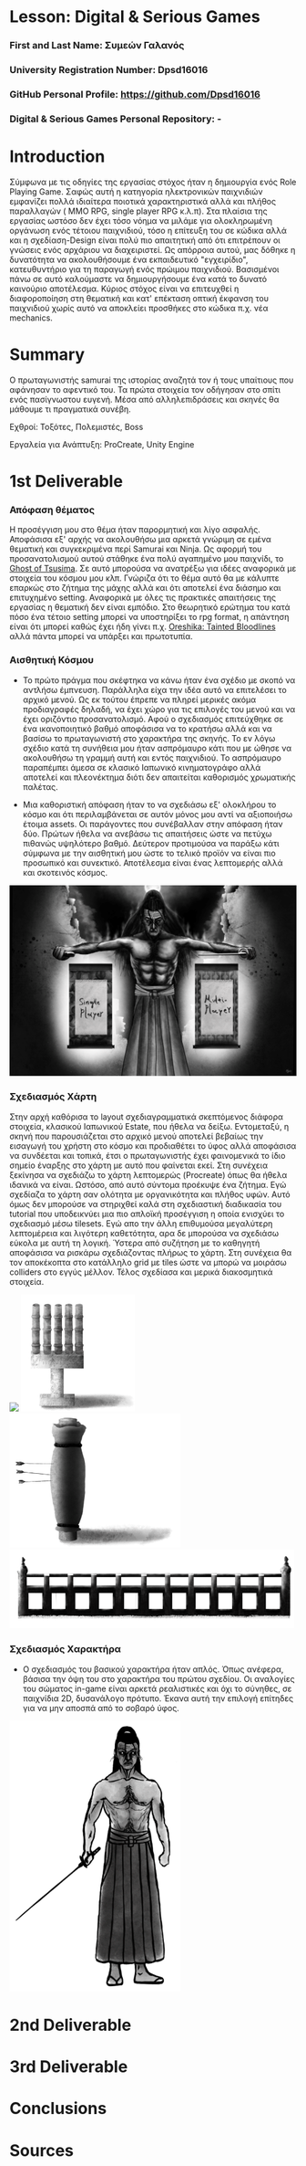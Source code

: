 # Lesson: Digital & Serious Games

### First and Last Name: Συμεών Γαλανός
### University Registration Number: Dpsd16016
### GitHub Personal Profile: https://github.com/Dpsd16016
### Digital & Serious Games Personal Repository: -

# Introduction

 Σύμφωνα με τις οδηγίες της εργασίας στόχος ήταν η δημιουργία ενός Role Playing Game. Σαφώς αυτή η κατηγορία ηλεκτρονικών παιχνιδιών εμφανίζει πολλά ιδιαίτερα ποιοτικά χαρακτηριστικά αλλά και πλήθος παραλλαγών ( MMO RPG, single player RPG κ.λ.π). Στα πλαίσια της εργασίας ωστόσο δεν έχει τόσο νόημα να μιλάμε για ολοκληρωμένη οργάνωση ενός τέτοιου παιχνιδιού, τόσο η επίτευξη του σε κώδικα αλλά και η σχεδίαση-Design είναι πολύ πιο απαιτητική από ότι επιτρέπουν οι γνώσεις ενός αρχάριου να διαχειριστεί. Ως απόρροια αυτού, μας δόθηκε η δυνατότητα να ακολουθήσουμε ένα εκπαιδευτικό "εγχειρίδιο", κατευθυντήριο για τη παραγωγή ενός πρώιμου παιχνιδιού. Βασισμένοι πάνω σε αυτό καλούμαστε να δημιουργήσουμε ένα κατά το δυνατό καινούριο αποτέλεσμα. Κύριος στόχος είναι να επιτευχθεί η διαφοροποίηση στη θεματική και κατ' επέκταση οπτική έκφανση του παιχνιδιού χωρίς αυτό να αποκλείει προσθήκες στο κώδικα π.χ. νέα mechanics.

# Summary

Ο πρωταγωνιστής samurai της ιστορίας αναζητά τον ή τους υπαίτιους που αφάνησαν το αφεντικό του. Τα πρώτα στοιχεία τον οδήγησαν στο σπίτι ενός πασίγνωστου ευγενή. Μέσα από αλληλεπιδράσεις και σκηνές θα μάθουμε τι πραγματικά συνέβη.

Εχθροί: Τοξότες, Πολεμιστές, Boss

Εργαλεία για Ανάπτυξη: ProCreate, Unity Engine

# 1st Deliverable


### Απόφαση θέματος

 Η προσέγγιση μου στο θέμα ήταν παρορμητική και λίγο ασφαλής. Αποφάσισα εξ' αρχής να ακολουθήσω μια αρκετά γνώριμη σε εμένα θεματική και συγκεκριμένα περί Samurai και Ninja. Ως αφορμή του προσανατολισμού αυτού στάθηκε ένα πολύ αγαπημένο μου παιχνίδι, το [Ghost of Tsusima](https://www.playstation.com/en-gr/games/ghost-of-tsushima/). Σε αυτό μπορούσα να ανατρέξω για ιδέες αναφορικά με στοιχεία του κόσμου μου κλπ. Γνώριζα ότι το θέμα αυτό θα με κάλυπτε επαρκώς στο ζήτημα της μάχης αλλά και ότι αποτελεί ένα διάσημο και επιτυχημένο setting. Αναφορικά με όλες τις πρακτικές απαιτήσεις της εργασίας η θεματική δεν είναι εμπόδιο. Στο θεωρητικό ερώτημα του κατά πόσο ένα τέτοιο setting μπορεί να υποστηρίξει το rpg format, η απάντηση είναι ότι μπορεί καθώς έχει ήδη γίνει π.χ. [Oreshika: Tainted Bloodlines](https://www.youtube.com/watch?v=CzRz-xE53Xk) αλλά πάντα μπορεί να υπάρξει και πρωτοτυπία.




### Αισθητική Κόσμου


- Το πρώτο πράγμα που σκέφτηκα να κάνω ήταν ένα σχέδιο με σκοπό να αντλήσω έμπνευση. Παράλληλα είχα την ιδέα αυτό να επιτελέσει το αρχικό μενού. Ως εκ τούτου έπρεπε να πληρεί μερικές ακόμα προδιαγραφές δηλαδή, να έχει χώρο για τις επιλογές του μενού και να έχει οριζόντιο προσανατολισμό. Αφού ο σχεδιασμός επιτεύχθηκε σε ένα ικανοποιητικό βαθμό αποφάσισα να το κρατήσω αλλά και να βασίσω το πρωταγωνιστή στο χαρακτήρα της σκηνής. Το εν λόγω σχέδιο κατά τη συνήθεια μου ήταν ασπρόμαυρο κάτι που με ώθησε να ακολουθήσω τη γραμμή αυτή και εντός παιχνιδιού. Το ασπρόμαυρο παραπέμπει άμεσα σε κλασικό Ιαπωνικό κινηματογράφο αλλά αποτελεί και πλεονέκτημα διότι δεν απαιτείται καθορισμός χρωματικής παλέτας.

- Μια καθοριστική απόφαση ήταν το να σχεδιάσω εξ' ολοκλήρου το κόσμο και ότι περιλαμβάνεται σε αυτόν μόνος μου αντί να αξιοποιήσω έτοιμα assets. Οι παράγοντες που συνέβαλλαν στην απόφαση ήταν δύο. Πρώτων ήθελα να ανεβάσω τις απαιτήσεις ώστε να πετύχω πιθανώς υψηλότερο βαθμό. Δεύτερον προτιμούσα να παράξω κάτι σύμφωνα με την αισθητική μου ώστε το τελικό προϊόν να είναι πιο προσωπικό και συνεκτικό. Αποτέλεσμα είναι ένας λεπτομερής αλλά και σκοτεινός κόσμος.

![](CoverArt.png)




### Σχεδιασμός Χάρτη

 Στην αρχή καθόρισα το layout σχεδιαγραμματικά σκεπτόμενος διάφορα στοιχεία, κλασικού Ιαπωνικού Estate, που ήθελα να δείξω. Εντομεταξύ, η σκηνή που παρουσιάζεται στο αρχικό μενού αποτελεί βεβαίως την εισαγωγή του χρήστη στο κόσμο και προδιαθέτει το ύφος αλλά αποφάσισα να συνδέεται και τοπικά, έτσι ο πρωταγωνιστής έχει φαινομενικά το ίδιο σημείο έναρξης στο χάρτη με αυτό που φαίνεται εκεί. Στη συνέχεια ξεκίνησα να σχεδιάζω το χάρτη λεπτομερώς (Procreate) όπως θα ήθελα ιδανικά να είναι. Ωστόσο, από αυτό σύντομα προέκυψε ένα ζήτημα. Εγώ σχεδίαζα το χάρτη σαν ολότητα με οργανικότητα και πλήθος υφών. Αυτό όμως δεν μπορούσε να στηριχθεί καλά στη σχεδιαστική διαδικασία του tutorial που υποδεικνύει μια πιο απλοϊκή προσέγγιση η οποία ενισχύει το σχεδιασμό μέσω tilesets. Εγώ απο την άλλη επιθυμούσα μεγαλύτερη λεπτομέρεια και λιγότερη καθετότητα, αρα δε μπορούσα να σχεδιάσω εύκολα με αυτή τη λογική. Ύστερα από συζήτηση με το καθηγητή αποφάσισα να ρισκάρω σχεδιάζοντας πλήρως το χάρτη. Στη συνέχεια θα τον αποκέκοπτα στο κατάλληλο grid με tiles ώστε να μπορώ να μοιράσω colliders στο εγγύς μέλλον. Τέλος σχεδίασα και μερικά διακοσμητικά στοιχεία.


![](MapOneDetail.png)
<img src="BambooStrikeFinal.png" width="200">
<img src="ArcherTrainingSackFinal.png" width="300">
<img src="BridgePart2Final.png" width="500">


### Σχεδιασμός Χαρακτήρα

- Ο σχεδιασμός του βασικού χαρακτήρα ήταν απλός. Όπως ανέφερα, βάσισα την όψη του στο χαρακτήρα του πρώτου σχεδίου. Οι αναλογίες του σώματος in-game είναι αρκετά ρεαλιστικές και όχι το σύνηθες, σε παιχνίδια 2D, δυσανάλογο πρότυπο. Έκανα αυτή την επιλογή επίτηδες για να μην αποσπά από το σοβαρό ύφος.

<img src="PlayerIconVersion1Final.png" width="300">

# 2nd Deliverable


# 3rd Deliverable 


# Conclusions


# Sources
